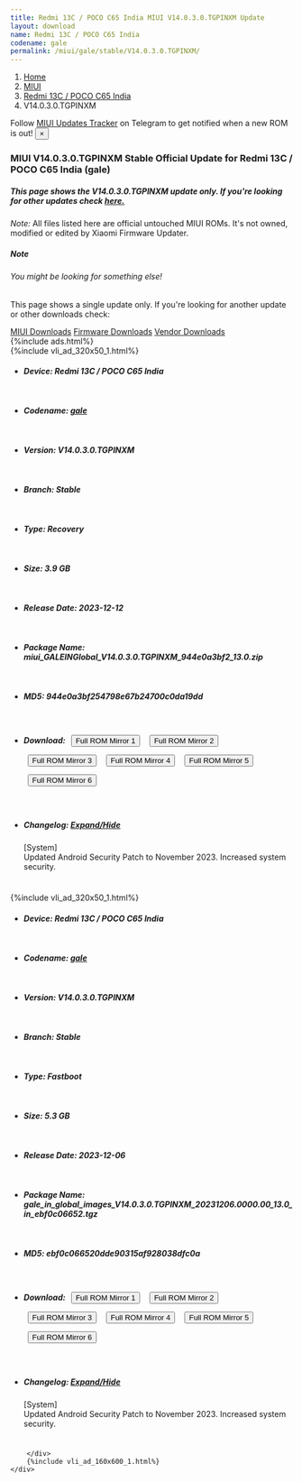 ```yaml
---
title: Redmi 13C / POCO C65 India MIUI V14.0.3.0.TGPINXM Update
layout: download
name: Redmi 13C / POCO C65 India
codename: gale
permalink: /miui/gale/stable/V14.0.3.0.TGPINXM/
---
```

<nav aria-label="breadcrumb">
    <ol class="breadcrumb">
        <li class="breadcrumb-item"><a href="/">Home</a></li>
        <li class="breadcrumb-item"><a href="/miui/">MIUI</a></li>
        <li class="breadcrumb-item"><a href="/miui/gale/">Redmi 13C / POCO C65 India</a></li>
        <li class="breadcrumb-item active" aria-current="page">V14.0.3.0.TGPINXM</li>
    </ol>
</nav>
<div class="alert alert-primary alert-dismissible fade show" role="alert">
    Follow <a href="https://t.me/MIUIUpdatesTracker" class="alert-link">MIUI Updates Tracker</a> on Telegram to get
    notified when a new ROM is out!
    <button type="button" class="close" data-dismiss="alert" aria-label="Close">
        <span aria-hidden="true">&times;</span>
    </button>
</div>
<div class="col-12 mx-auto">
    <h3 class="title bg-light p-2 rounded">MIUI V14.0.3.0.TGPINXM Stable Official Update for Redmi 13C / POCO C65 India (gale)</h3>
    <h5>This page shows the V14.0.3.0.TGPINXM update only. If you're looking for other updates check
        <a href="/miui/gale/">here.</a></h5>
    <p><i>Note: </i>All files listed here are official untouched MIUI ROMs.
        It's not owned, modified or edited by Xiaomi Firmware Updater.</p>
    <div class="card">
        <div class="card-body">
            <h5 class="card-title">Note</h5>
            <h6 class="card-subtitle mb-2 text-muted">You might be looking for something else!</h6>
            <p class="card-text">This page shows a single update only.
                If you're looking for another update or other downloads check:</p>
            <a href="/miui/" class="card-link">MIUI Downloads</a>
            <a href="/firmware/" class="card-link">Firmware Downloads</a>
            <a href="/vendor/" class="card-link">Vendor Downloads</a>
        </div>
    </div>
    {%include ads.html%}
    <div class="row justify-content-center">
        <div class="col-10" id="downloads">
                    <div class="card card-body">
            {%include vli_ad_320x50_1.html%}
            <ul class="list-unstyled">
                <li style="padding-bottom: 10px;">
                    <h5><b>Device: </b>Redmi 13C / POCO C65 India</h5>
                </li>
                <li style="padding-bottom: 10px;">
                    <h5><b>Codename: </b> <a href="/miui/gale/" target="_blank">gale</a> </h5>
                </li>
                <li style="padding-bottom: 10px;">
                    <h5><b>Version: </b>V14.0.3.0.TGPINXM</h5>
                </li>
                <li style="padding-bottom: 10px;">
                    <h5><b>Branch: </b>Stable</h5>
                </li>
                <li style="padding-bottom: 10px;">
                    <h5><b>Type: </b>Recovery</h5>
                </li>
                <li style="padding-bottom: 10px;">
                    <h5><b>Size: </b>3.9 GB</h5>
                </li>
                <li style="padding-bottom: 10px;">
                    <h5><b>Release Date: </b>2023-12-12</h5>
                </li>
                <li style="padding-bottom: 10px;">
                    <h5><b>Package Name: </b><span id="filename" class="text-dark">miui_GALEINGlobal_V14.0.3.0.TGPINXM_944e0a3bf2_13.0.zip</span></h5>
                </li>
                <li style="padding-bottom: 10px;">
                    <h5><b>MD5: </b><span id="md5" class="text-muted">944e0a3bf254798e67b24700c0da19dd</span></h5>
                </li>
                <li style="padding-bottom: 10px;">
                    <h5><b>Download: </b> <button type="button" id="download" class="btn btn-primary" style="margin: 7px;" onclick="window.open('https://cdn-ota.azureedge.net/V14.0.3.0.TGPINXM/miui_GALEINGlobal_V14.0.3.0.TGPINXM_944e0a3bf2_13.0.zip', '_blank');"><i class="fa fa-download"></i> Full ROM Mirror 1</button> <button type="button" id="download" class="btn btn-primary" style="margin: 7px;" onclick="window.open('https://cdnorg.d.miui.com/V14.0.3.0.TGPINXM/miui_GALEINGlobal_V14.0.3.0.TGPINXM_944e0a3bf2_13.0.zip', '_blank');"><i class="fa fa-download"></i> Full ROM Mirror 2</button> <button type="button" id="download" class="btn btn-primary" style="margin: 7px;" onclick="window.open('https://bkt-sgp-miui-ota-update-alisgp.oss-ap-southeast-1.aliyuncs.com/V14.0.3.0.TGPINXM/miui_GALEINGlobal_V14.0.3.0.TGPINXM_944e0a3bf2_13.0.zip', '_blank');"><i class="fa fa-download"></i> Full ROM Mirror 3</button> <button type="button" id="download" class="btn btn-primary" style="margin: 7px;" onclick="window.open('https://bn.d.miui.com/V14.0.3.0.TGPINXM/miui_GALEINGlobal_V14.0.3.0.TGPINXM_944e0a3bf2_13.0.zip', '_blank');"><i class="fa fa-download"></i> Full ROM Mirror 4</button> <button type="button" id="download" class="btn btn-primary" style="margin: 7px;" onclick="window.open('https://bigota.d.miui.com/V14.0.3.0.TGPINXM/miui_GALEINGlobal_V14.0.3.0.TGPINXM_944e0a3bf2_13.0.zip', '_blank');"><i class="fa fa-download"></i> Full ROM Mirror 5</button> <button type="button" id="download" class="btn btn-primary" style="margin: 7px;" onclick="window.open('https://hugeota.d.miui.com/V14.0.3.0.TGPINXM/miui_GALEINGlobal_V14.0.3.0.TGPINXM_944e0a3bf2_13.0.zip', '_blank');"><i class="fa fa-download"></i> Full ROM Mirror 6</button></h5>
                </li>
                <li style="padding-bottom: 10px;">
                    <h5><b>Changelog: </b><a href="#gale_1_changelog" data-toggle="collapse" role="button"
                            aria-expanded="false" aria-controls="gale_1_changelog"> <i class="fa fa-arrow-down"
                                aria-hidden="true"></i> Expand/Hide</a></h5>
                    <div class="collapse" id="gale_1_changelog">
                        <p id="changelog_text">[System]<br>Updated Android Security Patch to November 2023. Increased system security.</p>
                    </div>
                </li>
            </ul>
        </div>
        <div class="card card-body">
            {%include vli_ad_320x50_1.html%}
            <ul class="list-unstyled">
                <li style="padding-bottom: 10px;">
                    <h5><b>Device: </b>Redmi 13C / POCO C65 India</h5>
                </li>
                <li style="padding-bottom: 10px;">
                    <h5><b>Codename: </b> <a href="/miui/gale/" target="_blank">gale</a> </h5>
                </li>
                <li style="padding-bottom: 10px;">
                    <h5><b>Version: </b>V14.0.3.0.TGPINXM</h5>
                </li>
                <li style="padding-bottom: 10px;">
                    <h5><b>Branch: </b>Stable</h5>
                </li>
                <li style="padding-bottom: 10px;">
                    <h5><b>Type: </b>Fastboot</h5>
                </li>
                <li style="padding-bottom: 10px;">
                    <h5><b>Size: </b>5.3 GB</h5>
                </li>
                <li style="padding-bottom: 10px;">
                    <h5><b>Release Date: </b>2023-12-06</h5>
                </li>
                <li style="padding-bottom: 10px;">
                    <h5><b>Package Name: </b><span id="filename" class="text-dark">gale_in_global_images_V14.0.3.0.TGPINXM_20231206.0000.00_13.0_in_ebf0c06652.tgz</span></h5>
                </li>
                <li style="padding-bottom: 10px;">
                    <h5><b>MD5: </b><span id="md5" class="text-muted">ebf0c066520dde90315af928038dfc0a</span></h5>
                </li>
                <li style="padding-bottom: 10px;">
                    <h5><b>Download: </b> <button type="button" id="download" class="btn btn-primary" style="margin: 7px;" onclick="window.open('https://cdn-ota.azureedge.net/V14.0.3.0.TGPINXM/gale_in_global_images_V14.0.3.0.TGPINXM_20231206.0000.00_13.0_in_ebf0c06652.tgz', '_blank');"><i class="fa fa-download"></i> Full ROM Mirror 1</button> <button type="button" id="download" class="btn btn-primary" style="margin: 7px;" onclick="window.open('https://cdnorg.d.miui.com/V14.0.3.0.TGPINXM/gale_in_global_images_V14.0.3.0.TGPINXM_20231206.0000.00_13.0_in_ebf0c06652.tgz', '_blank');"><i class="fa fa-download"></i> Full ROM Mirror 2</button> <button type="button" id="download" class="btn btn-primary" style="margin: 7px;" onclick="window.open('https://bkt-sgp-miui-ota-update-alisgp.oss-ap-southeast-1.aliyuncs.com/V14.0.3.0.TGPINXM/gale_in_global_images_V14.0.3.0.TGPINXM_20231206.0000.00_13.0_in_ebf0c06652.tgz', '_blank');"><i class="fa fa-download"></i> Full ROM Mirror 3</button> <button type="button" id="download" class="btn btn-primary" style="margin: 7px;" onclick="window.open('https://bn.d.miui.com/V14.0.3.0.TGPINXM/gale_in_global_images_V14.0.3.0.TGPINXM_20231206.0000.00_13.0_in_ebf0c06652.tgz', '_blank');"><i class="fa fa-download"></i> Full ROM Mirror 4</button> <button type="button" id="download" class="btn btn-primary" style="margin: 7px;" onclick="window.open('https://bigota.d.miui.com/V14.0.3.0.TGPINXM/gale_in_global_images_V14.0.3.0.TGPINXM_20231206.0000.00_13.0_in_ebf0c06652.tgz', '_blank');"><i class="fa fa-download"></i> Full ROM Mirror 5</button> <button type="button" id="download" class="btn btn-primary" style="margin: 7px;" onclick="window.open('https://hugeota.d.miui.com/V14.0.3.0.TGPINXM/gale_in_global_images_V14.0.3.0.TGPINXM_20231206.0000.00_13.0_in_ebf0c06652.tgz', '_blank');"><i class="fa fa-download"></i> Full ROM Mirror 6</button></h5>
                </li>
                <li style="padding-bottom: 10px;">
                    <h5><b>Changelog: </b><a href="#gale_2_changelog" data-toggle="collapse" role="button"
                            aria-expanded="false" aria-controls="gale_2_changelog"> <i class="fa fa-arrow-down"
                                aria-hidden="true"></i> Expand/Hide</a></h5>
                    <div class="collapse" id="gale_2_changelog">
                        <p id="changelog_text">[System]<br>Updated Android Security Patch to November 2023. Increased system security.</p>
                    </div>
                </li>
            </ul>
        </div>

        </div>
        {%include vli_ad_160x600_1.html%}
    </div>
</div>

